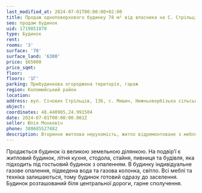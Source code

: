 ```yaml
---
last_modified_at: 2024-07-01T00:00:00+02:00
title: Продаж одноповерхового будинку 78 м² від власника на С. Стрільців в с. Мишин
seo: продам будинок
uid: 1719851878
type: Будинок
rent:
rooms: '3'
surface: '78'
surface_land: '6300'
price: $65000
price_sqmt:
floor:
floors: '1Г'
parking: Прибудинкова огороджена територія, гараж
region: Коломийський район
location:
address: вул. Січових Стрільців, 136, с. Мишин, Нижньовербізька сільська територіальна громада
object:
coordinates: 48.440965,24.991504
date: 2024-07-01T00:00:00.001Z
seller: Юлія Монкевіч
phone: 380685527482
description: Вторинне житлова нерухомість, житло відремонтоване з меблями і технікою придатне і готове для проживання
---
```


Продається будинок із великою земельною ділянкою. На подвірʼї є житловий будинок, літня кухня, стодола, стайня, пивниця та будівля, яка підходить під гостьовий будинок з опаленням. В будинку індивідуальне газове опалення, підведена вода та газова колонка, світло. Всі меблі та техніка залишаються, тому будинок готовий одразу до заселення. Будинок розташований біля центральної дороги, гарне сполучення.
